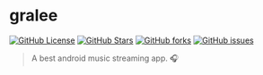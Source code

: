 # gralee
[![GitHub License](https://img.shields.io/github/license/nknodev/gralee.svg?style=flat-square)](https://github.com/nknodev/gralee/blob/master/LICENSE)
[![GitHub Stars](https://img.shields.io/github/stars/nknodev/gralee.svg?style=flat-square)](https://github.com/nknodev/gralee/stargazers)
[![GitHub forks](https://img.shields.io/github/forks/nknodev/gralee.svg?style=flat-square)](https://github.com/nknodev/gralee/network)
[![GitHub issues](https://img.shields.io/github/issues/nknodev/gralee.svg?style=flat-square)](https://github.com/nknodev/gralee/issues)
> A best android music streaming app. 🎧
